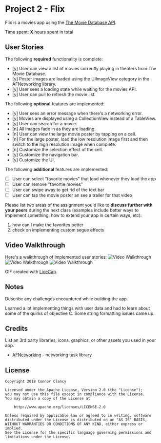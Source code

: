 # Project 2 - Flix

Flix is a movies app using the [The Movie Database API](http://docs.themoviedb.apiary.io/#).

Time spent: **X** hours spent in total

## User Stories

The following **required** functionality is complete:

- [y] User can view a list of movies currently playing in theaters from The Movie Database.
- [y] Poster images are loaded using the UIImageView category in the AFNetworking library.
- [y] User sees a loading state while waiting for the movies API.
- [y] User can pull to refresh the movie list.

The following **optional** features are implemented:

- [y] User sees an error message when there's a networking error.
- [y] Movies are displayed using a CollectionView instead of a TableView.
- [y] User can search for a movie.
- [n] All images fade in as they are loading.
- [n] User can view the large movie poster by tapping on a cell.
- [n] For the large poster, load the low resolution image first and then switch to the high resolution image when complete.
- [n] Customize the selection effect of the cell.
- [y] Customize the navigation bar.
- [y] Customize the UI.

The following **additional** features are implemented:

- [ ] User can select "favorite movies" that load whenever they load the app
- [ ] User can remove "favortie movies" 
- [ ] User can swipe away to get rid of the text bar
- [ ] User can tap the movie poster an see a trailer for that video

Please list two areas of the assignment you'd like to **discuss further with your peers** during the next class (examples include better ways to implement something, how to extend your app in certain ways, etc):

1. how can I make the favorites better
2. check on implementing custom segue effects

## Video Walkthrough

Here's a walkthrough of implemented user stories:
<img src='https://imgur.com/5ZPH9Vh.gif' title='Video Walkthrough' width='' alt='Video Walkthrough' />
<img src='https://imgur.com/JbRdVtz.gif' title='Video Walkthrough' width='' alt='Video Walkthrough' />
<img src='https://imgur.com/ObYRPXl.gif' title='Video Walkthrough' width='' alt='Video Walkthrough' />

GIF created with [LiceCap](http://www.cockos.com/licecap/).

## Notes

Describe any challenges encountered while building the app.

Learned a lot implementing things with user data and had to learn about some of the quirks of objective C.
Some string formatting issues came up.

## Credits

List an 3rd party libraries, icons, graphics, or other assets you used in your app.

- [AFNetworking](https://github.com/AFNetworking/AFNetworking) - networking task library

## License

    Copyright 2018 Connor Clancy

    Licensed under the Apache License, Version 2.0 (the "License");
    you may not use this file except in compliance with the License.
    You may obtain a copy of the License at

        http://www.apache.org/licenses/LICENSE-2.0

    Unless required by applicable law or agreed to in writing, software
    distributed under the License is distributed on an "AS IS" BASIS,
    WITHOUT WARRANTIES OR CONDITIONS OF ANY KIND, either express or implied.
    See the License for the specific language governing permissions and
    limitations under the License.
